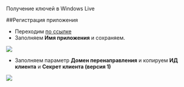 Получение ключей в Windows Live

##Регистрация приложения

* Переходим [по ссылке][1]
* Заполняем **Имя приложения** и сохраняем.

[![](http://st.bezumkin.ru/files/a/1/6/a16d0232acf777a27d101186625cdcacs.jpg)](http://st.bezumkin.ru/files/a/1/6/a16d0232acf777a27d101186625cdcac.png)

* Заполняем параметр **Домен перенаправления** и копируем **ИД клиента** и **Секрет клиента (версия 1)**

[![](http://st.bezumkin.ru/files/4/b/6/4b605004d5787de4c7119179c39a6b37s.jpg)](http://st.bezumkin.ru/files/4/b/6/4b605004d5787de4c7119179c39a6b37.png)


[1]: https://account.live.com/developers/applications/create